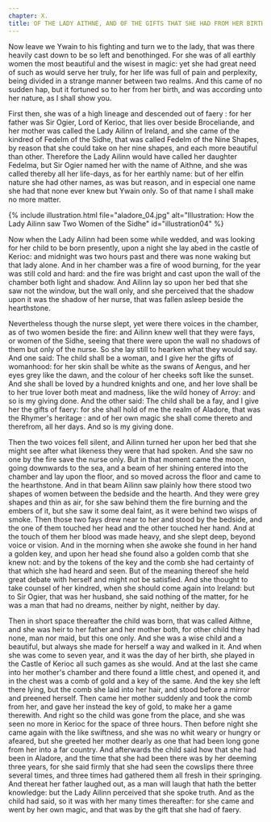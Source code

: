 ```yaml
---
chapter: X.
title: OF THE LADY AITHNE, AND OF THE GIFTS THAT SHE HAD FROM HER BIRTH.
---
```

Now leave we Ywain to his fighting and turn we to the lady, that was there heavily cast down to be so left and benothinged. For she was of all earthly women the most beautiful and the wisest in magic: yet she had great need of such as would serve her truly, for her life was full of pain and perplexity, being divided in a strange manner between two realms. And this came of no sudden hap, but it fortuned so to her from her birth, and was according unto her nature, as I shall show you.

First then, she was of a high lineage and descended out of faery : for her father was Sir Ogier, Lord of Kerioc, that lies over beside Broceliande, and her mother was called the Lady Ailinn of Ireland, and she came of the kindred of Fedelm of the Sidhe, that was called Fedelm of the Nine Shapes, by reason that she could take on her nine shapes, and each more beautiful than other. Therefore the Lady Ailinn would have called her daughter Fedelma, but Sir Ogier named her with the name of Aithne, and she was called thereby all her life-days, as for her earthly name: but of her elfin nature she had other names, as was but reason, and in especial one name she had that none ever knew but Ywain only. So of that name I shall make no more matter.

{% include illustration.html file="aladore_04.jpg" alt="Illustration: How the Lady Ailinn saw Two Women of the Sidhe" id="illustration04" %}

Now when the Lady Ailinn had been some while wedded, and was looking for her child to be born presently, upon a night she lay abed in the castle of Kerioc: and midnight was two hours past and there was none waking but that lady alone. And in her chamber was a fire of wood burning, for the year was still cold and hard: and the fire was bright and cast upon the wall of the chamber both light and shadow. And Ailinn lay so upon her bed that she saw not the window, but the wall only, and she perceived that the shadow upon it was the shadow of her nurse, that was fallen asleep beside the hearthstone.

Nevertheless though the nurse slept, yet were there voices in the chamber, as of two women beside the fire: and Ailinn knew well that they were fays, or women of the Sidhe, seeing that there were upon the wall no shadows of them but only of the nurse. So she lay still to hearken what they would say. And one said: The child shall be a woman, and I give her the gifts of womanhood: for her skin shall be white as the swans of Aengus, and her eyes grey like the dawn, and the colour of her cheeks soft like the sunset. And she shall be loved by a hundred knights and one, and her love shall be to her true lover both meat and madness, like the wild honey of Arroy: and so is my giving done. And the other said: The child shall be a fay, and I give her the gifts of faery: for she shall hold of me the realm of Aladore, that was the Rhymer's heritage : and of her own magic she shall come thereto and therefrom, all her days. And so is my giving done.

Then the two voices fell silent, and Ailinn turned her upon her bed that she might see after what likeness they were that had spoken. And she saw no one by the fire save the nurse only. But in that moment came the moon, going downwards to the sea, and a beam of her shining entered into the chamber and lay upon the floor, and so moved across the floor and came to the hearthstone. And in that beam Ailinn saw plainly how there stood two shapes of women between the bedside and the hearth. And they were grey shapes and thin as air, for she saw behind them the fire burning and the embers of it, but she saw it some deal faint, as it were behind two wisps of smoke. Then those two fays drew near to her and stood by the bedside, and the one of them touched her head and the other touched her hand. And at the touch of them her blood was made heavy, and she slept deep, beyond voice or vision. And in the morning when she awoke she found in her hand a golden key, and upon her head she found also a golden comb that she knew not: and by the tokens of the key and the comb she had certainty of that which she had heard and seen. But of the meaning thereof she held great debate with herself and might not be satisfied. And she thought to take counsel of her kindred, when she should come again into Ireland: but to Sir Ogier, that was her husband, she said nothing of the matter, for he was a man that had no dreams, neither by night, neither by day.

Then in short space thereafter the child was born, that was called Aithne, and she was heir to her father and her mother both, for other child they had none, man nor maid, but this one only. And she was a wise child and a beautiful, but always she made for herself a way and walked in it. And when she was come to seven year, and it was the day of her birth, she played in the Castle of Kerioc all such games as she would. And at the last she came into her mother's chamber and there found a little chest, and opened it, and in the chest was a comb of gold and a key of the same. And the key she left there lying, but the comb she laid into her hair, and stood before a mirror and preened herself. Then came her mother suddenly and took the comb from her, and gave her instead the key of gold, to make her a game therewith. And right so the child was gone from the place, and she was seen no more in Kerioc for the space of three hours. Then before night she came again with the like swiftness, and she was no whit weary or hungry or afeared, but she greeted her mother dearly as one that had been long gone from her into a far country. And afterwards the child said how that she had been in Aladore, and the time that she had been there was by her deeming three years, for she said firmly that she had seen the cowslips there three several times, and three times had gathered them all fresh in their springing. And thereat her father laughed out, as a man will laugh that hath the better knowledge: but the Lady Ailinn perceived that she spoke truth. And as the child had said, so it was with her many times thereafter: for she came and went by her own magic, and that was by the gift that she had of faery.
  

